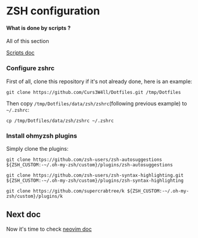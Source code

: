 # ZSH configuration

#### What is done by scripts ?
All of this section

[Scripts doc](scripts.md)

### Configure zshrc

First of all, clone this repository if it's not already done, here is an example:
```
git clone https://github.com/Curs3W4ll/Dotfiles.git /tmp/Dotfiles
```

Then copy `/tmp/Dotfiles/data/zsh/zshrc`(following previous example) to `~/.zshrc`:
```
cp /tmp/Dotfiles/data/zsh/zshrc ~/.zshrc
```

### Install ohmyzsh plugins

Simply clone the plugins:
```
git clone https://github.com/zsh-users/zsh-autosuggestions ${ZSH_CUSTOM:-~/.oh-my-zsh/custom}/plugins/zsh-autosuggestions
```
```
git clone https://github.com/zsh-users/zsh-syntax-highlighting.git ${ZSH_CUSTOM:-~/.oh-my-zsh/custom}/plugins/zsh-syntax-highlighting
```
```
git clone https://github.com/supercrabtree/k ${ZSH_CUSTOM:-~/.oh-my-zsh/custom}/plugins/k
```

## Next doc

Now it's time to check [neovim doc](neovim.md)
